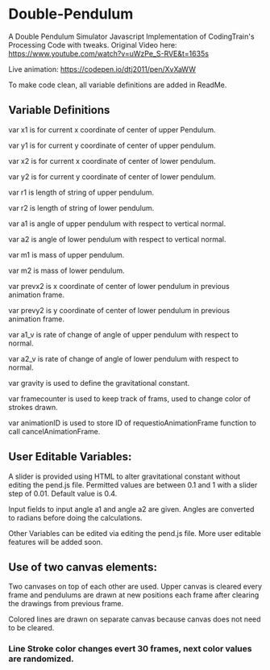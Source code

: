 # Double-Pendulum
A Double Pendulum Simulator
Javascript Implementation of CodingTrain's Processing Code with tweaks.
Original Video here: https://www.youtube.com/watch?v=uWzPe_S-RVE&t=1635s

Live animation: https://codepen.io/dtj2011/pen/XvXaWW

To make code clean, all variable definitions are added in ReadMe.

## Variable Definitions
var x1 is for current x coordinate of center of upper Pendulum.   

var y1 is for current y coordinate of center of upper pendulum.  

var x2 is for current x coordinate of center of lower pendulum.   

var y2 is for current y coordinate of center of lower pendulum.  

var r1 is length of string of upper pendulum.  

var r2 is length of string of lower pendulum.  

var a1 is angle of upper pendulum with respect to vertical normal.

var a2 is angle of lower pendulum with respect to vertical normal.

var m1 is mass of upper pendulum. 

var m2 is mass of lower pendulum.  

var prevx2 is x coordinate of center of lower pendulum in previous animation frame. 

var prevy2 is y coordinate of center of lower pendulum in previous animation frame. 

var a1_v is rate of change of angle of upper pendulum with respect to normal.

var a2_v is rate of change of angle of lower pendulum with respect to normal.

var gravity is used to define the gravitational constant.

var framecounter is used to keep track of frams, used to change color of strokes drawn.

var animationID is used to store ID of requestioAnimationFrame function to call cancelAnimationFrame.

## User Editable Variables:

A slider is provided using HTML to alter gravitational constant without editing the pend.js file. Permitted values are between 0.1 and 1 with a slider step of 0.01. Default value is 0.4.

Input fields to input angle a1 and angle a2 are given. Angles are converted to radians before doing the calculations.


Other Variables can be edited via editing the pend.js file. More user editable features will be added soon.


## Use of two canvas elements:

Two canvases on top of each other are used. Upper canvas is cleared every frame and pendulums are drawn at new positions each frame after clearing the drawings from previous frame.

Colored lines are drawn on separate canvas because canvas does not need to be cleared.

### Line Stroke color changes evert 30 frames, next color values are randomized.
